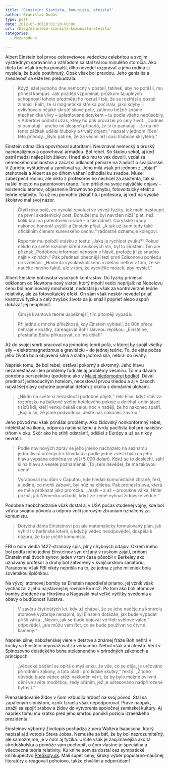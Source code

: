 ```yaml
---
title: 'Einstein: Sionista, komunista, ateista?'
author: Branislav Dudáš
type: post
date: 2012-05-30T18:01:20+00:00
url: /blog/einstein-sionista-komunista-ateista/
categories:
  - Nezaradené

---
```

Albert Einstein bol prvou celosvetovou vedeckou celebritou a svojim výstredným správaním a vzhľadom sa stal tvárou minulého storočia. Ako dieťa bol však trochu pomalší, dlho nevedel rozprávať a jeho rodina si myslela, že bude postihnutý. Opak však bol pravdou. Jeho genialita a zvedavosť sa ešte len prebúdzala.<!--more-->

> Když ležel jednoho dne nemocný v posteli, tatínek, aby ho potěšil, mu přinesl kompas. Jak později vzpomínal, průzkum tajuplných schopností tohoto předmětu ho rozrušil tak, že se roztřásl a dostal zimnici. Fakt, že si magnetická střelka počínala, jako kdyby ji ovlivňovalo nějaké skryté silové pole, zatímco běžně známé mechanické vlivy &#8211; uplatňované dotykem &#8211; tu podle všeho nepůsobily, v Albertovi podnítil úžas, který ho pak provázel po celý život. &#8222;Dodnes si pamatuji &#8211; anebo mi alespoň připadá, že si to pamatuji &#8211; že na mě tento zážitek udělal hluboký a trvalý dojem,&#8220; napsal v jednom líčení této příhody. &#8222;Bylo patrné, že za věcmi leží cosi hluboce skrytého.&#8220;

Einstein odmalička opovrhoval autoritami. Neuznával nemecký a pruský nacionalizmus a opovrhoval armádou. Bol rebel. So školou sekol, aj keď patril medzi najlepších žiakov. Hneď ako mu to vek dovolil, vzdal sa nemeckého občianstva a začal si odkladať peniaze na žiadosť o švajčiarské. V Zurichu vyštudoval a zamiloval sa. Jeho milá však pri jednom z &#8222;objatí&#8220; otehotnela a Albert sa po dlhom váhaní odhodlal ku svadbe. Musel zabezpečiť rodinu, ale nikto z profesorov ho nechcel za asistenta, tak si našiel miesto na patentovom úrade. Tam prišiel na svoje najväčšie objavy &#8211; existenciu atómov, objasnenie Brownovho pohybu, fotovoltaický efekt a teórie relativity. To už mu pomohlo získať titul profesora, aj keď na vysoké školstvo mal svoj názor.

> Čtyři roky poté, co vyvolal revoluci ve vývoji fyziky, tak mohl nastoupit na první akademický post. Bohužel mu byl navržen nižší plat, než kolik bral na patentovém úřadě &#8211; a tak odmítl. Curyšské úřady nakonec honorář zvýšili a Einstein přijal. &#8222;A tak už jsem tedy také oficiálním členem kurevského cechu,&#8220; radostně oznamuje kolegovi.
> 
> Reportér mu položil otázku z testu: &#8222;Jaká je rychlost zvuku?&#8220; Pokud někdo na světe rozuměl šíření zvukových vln, byl to Einstein. Ten ale přiznal: &#8222;Podobnou informaci nenosím v hlavě, protože ji lze snadno najít v knihách.&#8220; Pak přednesl obecnější tezi proti Edisonovu pohledu na vzdělání. &#8222;Hodnota vysokoškolského vzdělání netkví v tom, že se naučíte mnoho faktů, ale v tom, že vycvičíte mozek, aby myslel.&#8220;

Albert Einstein bol osoba vysokých kontrastov. Do fyziky priniesol odklonom od Newtona nový vietor, ktorý mnohí vedci neprijali: na Nobelovu cenu bol nominovaný mnohokrát, nedostal ju však za kontroverzné teórie relativity, ale za fotovoltaický efekt. On sám však neskôr nevedel prijať kvantovú fyziku a celý zvyšok života sa ju snažil poprieť alebo aspoň dokázať jej neúplnosť.

> Čím je kvantová teorie úspěšnejší, tím pitoměji vypadá.
> 
> Při jedné z mnoha příležitostí, kdy Einstein vyhlásil, že Bůh přece nehraje v kostky, zareagoval Bohr slavnou replikou: &#8222;Einsteine, přestaňte Bohu přikazovat, co má dělat!&#8220;

Až do svojej smrti pracoval na jednotnej teórii poľa, v ktorej by spojil všetky sily &#8211; elektromagnetizmus a gravitáciu &#8211; do jednej teórie. To, že ešte počas jeho života bola objavená silná a slabá jadrová sila, nebral do úvahy.

Napriek tomu, že bol rebel, ostával pokorný a skromný. Jeho hlavu nezamestnávali len problémy ľudí ale aj problémy vesmíru. To mu dávalo potrebnú perspektívu (podobne ako v <a title="Malá bledomodrá bodka" href="http://www.blog.branislavdudas.com/2012/05/mala-bledomodra-bodka/" target="_blank">Malej bledomodrej bodke</a>). Dával prednosť jednoduchým hotelom, necestoval prvou triedou a aj v časoch najväčšej slávy ochotne pomáhal deťom z okolia s domácimi úlohami.

> &#8222;Nikdo na světe si nezaslouží podobné přijetí,&#8220; řekl Else, když stáli za rozbřesku na balkoně svého hotelového pokoje a doléhal k nim jásot tisíců lidí, kteří venku čekali celou noc v naději, že ho nakonec spatří. &#8222;Bojím se, že jsme podvodníci. Ještě nás nakonec zavřou.&#8220;

Jeho pôvod mu však prinášal problémy. Ako židovský nonkonformný rebel, intelektuálna ikona, odporca nacionalizmu a tvrdý pacifista bol pre nacistov tŕňom v oku. Skôr ako ho stihli odstrániť, odišiel z Európy a už sa nikdy nevrátil.

> Podle novinových zpráv se jeho jméno nacházelo na seznamu jednotlivců určených k likvidaci a podle jedné zvěsti byla na jeho hlavu vypsána odměna ve výši 5 000 dolarů. Když se to doslechl, sáhl si na hlavu a vesele poznamenal: &#8222;To jsem nevědel, že má takovou cenu!&#8220;
> 
> Vyrabovali mu dům v Caputhu, kde hledali komunistické zbraně, řekl, a jediné, co mohli zabavit, byl nůž na chleba. Pak pronesl slova, která se měla prokázat jako prorocká. &#8222;Jestli &#8211; a až &#8211; propukne válka, Hitler pozná, jak Německu uškodil, když ze země vyhnal židovské vědce.&#8220;

Podobné zaobchádzanie však dostal aj v USA počas studenej vojny, kde bol vďaka svojmu pôvodu a odporu voči jadrovým zbraniam označený za komunistu.

> Dotyčná dáma Einsteinovi poslala matematicky formulovaný plán, jak vyhrát v berlinské loterii, a když jí vědec neodpovědel, dospěla k názoru, že to je určitě komunista.

FBI o ňom viedla 1427-stranový spis, plný chybných údajov. Okrem iného bol podľa neho jediný Einsteinov syn držaný v ruskom zajatí, pričom Einstein mal dvoch synov: jeden v tom čase pôsobil v Berkeley ako uznávaný profesor a druhý bol zatvorený v švajčiarskom sanatóriu. Paradoxne však FBI nikdy neprišla na to, že jedna z jeho mileniek bola sovietskou špiónkou.

Na vývoji atómovej bomby sa Einstein nepodieľal priamo, jej vznik však vychádzal z jeho najslávnejšej rovnice E=mc2. Po tom ako boli atómové bomby zhodené na Hirošimu a Nagasaki mal veľké výčitky svedomia a obavy o budúcnosť ľudstva.

> V závěru čtyřicátých let, kdy už chápal, že se jeho naděje na kontrolu atomové výzbroje nenaplní, byl Einstein dotázán, jak bude vypadat příští válka. &#8222;Nevím, jak se bude bojovat ve třetí světové válce,&#8220; odpovědel, &#8222;ale můžu vám říct, co se bude používat ve čtvrté: kameny.&#8220;

Napriek silnej náboženskej viere v detstve a známej fráze Boh nehrá v kocky sa Einstein nepovažoval za veriaceho. Nebol však ani ateista. Veril v Spinozovho deistického boha stelesneného v prírodných zákonoch a princípoch.

> &#8222;Vědecké bádání se opírá o myšlenku, že vše, co se děje, je určováno přírodními zákony, a toto platí i pro lidské skutky,&#8220; řekl ji. &#8222;Z toho důvodu bude vědec stěží nakloněn věrit, že by bylo možné ovlivnit dění ve světe modlitbou, tedy přáním, jež je adresováno nadpřirozené bytosti.&#8220;

Prenasledovanie židov v ňom vzbudilo hrdosť na svoj pôvod. Stal sa zapáleným sionistom, vznik Izraela však nepodporoval. Práve naopak, snažil sa spojiť arabov a židov do vytvorenia spoločnej semitskej kultúry. Aj napriek tomu mu krátko pred jeho smrťou ponúkli pozíciu izraelského prezidenta.

Einsteinov výborný životopis pochádza z pera Waltera Isaacsona, ktorý napísal aj životopis Steva Jobsa. Nemusíte sa báť, že by bol nezrozumiteľný, ale samozrejme, je v ňom aj fyzika. Určite však je zaujímavejšia ako tá stredoškolská a pomôže vám pochopiť, o čom vlastne je špeciálna a všeobecná teória relativity. Ku knihe som sa dostal cez sympatické kníhkupectvo [PreŠkoly.sk][1]. Mali super ceny, široký výber populárno-náučnej literatúry a reagovali pohotovo, takže chválim a odporúčam!

<div>
</div>

 [1]: http://www.preskoly.sk/p/112988-einstein-jeho-zivot-a-vesmir/ "Walter Isaacson - Einstein Jeho život a vesmír na preskoly.sk"